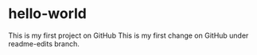 # hello-world
This is my first project on GitHub
This is my first change on GitHub under readme-edits branch.

